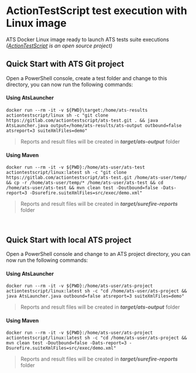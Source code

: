 # ActionTestScript test execution with Linux image

ATS Docker Linux image ready to launch ATS tests suite executions *([ActionTestScript](https://actiontestscript.com) is an open source project)*

## Quick Start with ATS Git project

Open a PowerShell console, create a test folder and change to this directory, you can now run the following commands:

#### Using AtsLauncher

```
docker run --rm -it -v ${PWD}\target:/home/ats-results actiontestscript/linux sh -c "git clone https://gitlab.com/actiontestscript/ats-test.git . && java AtsLauncher.java output=/home/ats-results/ats-output outbound=false atsreport=3 suiteXmlFiles=demo"
```
> Reports and result files will be created in **_target/ats-output_** folder

#### Using Maven

```
docker run --rm -it -v ${PWD}:/home/ats-user/ats-test actiontestscript/linux:latest sh -c "git clone https://gitlab.com/actiontestscript/ats-test.git /home/ats-user/temp/ && cp -r /home/ats-user/temp/* /home/ats-user/ats-test && cd /home/ats-user/ats-test && mvn clean test -Doutbound=false -Dats-report=3 -Dsurefire.suiteXmlFiles=src/exec/demo.xml"
```
> Reports and result files will be created in ***target/surefire-reports*** folder

<br>

## Quick Start with local ATS project

Open a PowerShell console and change to an ATS project directory, you can now run the following commands:

#### Using AtsLauncher

```
docker run --rm -it -v ${PWD}:/home/ats-user/ats-project actiontestscript/linux:latest sh -c "cd /home/ats-user/ats-project && java AtsLauncher.java outbound=false atsreport=3 suiteXmlFiles=demo"
```
> Reports and result files will be created in ***target/ats-output*** folder

#### Using Maven

```
docker run --rm -it -v ${PWD}:/home/ats-user/ats-project actiontestscript/linux:latest sh -c "cd /home/ats-user/ats-project && mvn clean test -Doutbound=false -Dats-report=3 -Dsurefire.suiteXmlFiles=src/exec/demo.xml"
```
> Reports and result files will be created in ***target/surefire-reports*** folder
